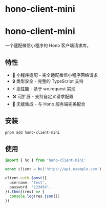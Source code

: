 # hono-client-mini

# hono-client-mini

一个适配微信小程序的 Hono 客户端请求库。

## 特性

- 📱 小程序适配 - 完全适配微信小程序网络请求
- 🔒 类型安全 - 完整的 TypeScript 支持
- ⚡️ 高性能 - 基于 wx.request 实现
- 🛠 可扩展 - 支持自定义请求配置
- 🔄 无缝集成 - 与 Hono 服务端完美配合

## 安装

```bash
pnpm add hono-client-mini
```

## 使用

```ts
import { hc } from 'hono-client-mini'

const client = hc('https://api.example.com')

client.auth.$post({
  username: 'test',
  password: '123456',
}).then((res) => {
  console.log(res.json())
})

```
